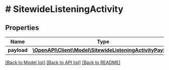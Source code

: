 # # SitewideListeningActivity

## Properties

Name | Type | Description | Notes
------------ | ------------- | ------------- | -------------
**payload** | [**\OpenAPI\Client\Model\SitewideListeningActivityPayload**](SitewideListeningActivityPayload.md) |  |

[[Back to Model list]](../../README.md#models) [[Back to API list]](../../README.md#endpoints) [[Back to README]](../../README.md)
